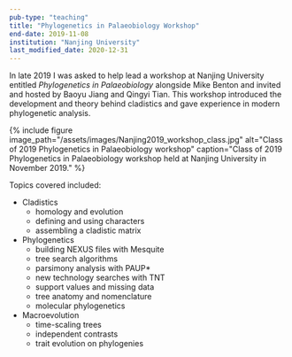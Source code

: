 ```yaml
---
pub-type: "teaching"
title: "Phylogenetics in Palaeobiology Workshop"
end-date: 2019-11-08
institution: "Nanjing University"
last_modified_date: 2020-12-31
---
```

In late 2019 I was asked to help lead a workshop at Nanjing University entitled _Phylogenetics in Palaeobiology_ alongside Mike Benton and invited and hosted by Baoyu Jiang and Qingyi Tian. This workshop introduced the development and theory behind cladistics and gave experience in modern phylogenetic analysis.

{% include figure image_path="/assets/images/Nanjing2019_workshop_class.jpg"
    alt="Class of 2019 Phylogenetics in Palaeobiology workshop"
    caption="Class of 2019 Phylogenetics in Palaeobiology workshop held at Nanjing University in November 2019."
%}

Topics covered included:

* Cladistics
    - homology and evolution
    - defining and using characters
    - assembling a cladistic matrix
* Phylogenetics
    - building NEXUS files with Mesquite
    - tree search algorithms
    - parsimony analysis with PAUP*
    - new technology searches with TNT
    - support values and missing data
    - tree anatomy and nomenclature
    - molecular phylogenetics
* Macroevolution
    - time-scaling trees
    - independent contrasts
    - trait evolution on phylogenies
